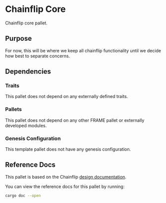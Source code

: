 # Chainflip Core

Chainflip core pallet.

## Purpose

For now, this will be where we keep all chainflip functionality until we decide how best to separate concerns. 

## Dependencies

### Traits

This pallet does not depend on any externally defined traits.

### Pallets

This pallet does not depend on any other FRAME pallet or externally developed modules.

### Genesis Configuration

This template pallet does not have any genesis configuration.

## Reference Docs

This pallet is based on the Chainflip [design documentation](https://github.com/chainflip-io/design-documentation).

You can view the reference docs for this pallet by running:

```sh
cargo doc --open
```
